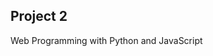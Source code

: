 Project 2
-----------------------------------------------------------------------------------------------------------------------------
Web Programming with Python and JavaScript

